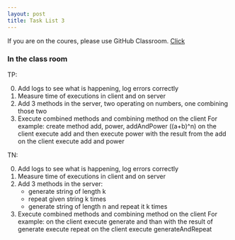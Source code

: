 ```yaml
---
layout: post
title: Task List 3
---
```


If you are on the coures, please use GitHub Classroom.
[Click](https://github.com/distributed-systems-wrust/base-l3-2019)


### In the class room

TP:

0. Add logs to see what is happening, log errors correctly
1. Measure time of executions in client and on server
2. Add 3 methods in the server, two operating on numbers, one combining those two
3. Execute combined methods and combining method on the client
	For example:
		create method add, power, addAndPower ((a+b)^n)
		on the client execute add and then execute power with the result from the add
		on the client execute add and power

TN:

0. Add logs to see what is happening, log errors correctly
1. Measure time of executions in client and on server
2. Add 3 methods in the server:
	- generate string of length k
	- repeat given string k times
	- generate string of length n and repeat it k times
3. Execute combined methods and combining method on the client
	For example:
		on the client execute generate and than with the result of generate execute repeat
		on the client execute generateAndRepeat